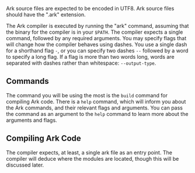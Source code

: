 Ark source files are expected to be encoded in UTF8. Ark source files should have the ".ark" extension.

The Ark compiler is executed by running the "ark" command, assuming that the binary for the compiler is in your `$PATH`. The compiler expects a single command, followed by any required arguments. You may specify flags that will change how the compiler behaves using dashes. You use a single dash for a shorthand flag `-`, or you can specify two dashes `--` followed by a word to specify a long flag. If a flag is more than two words long, words are separated with dashes rather than whitespace: `--output-type`.

## Commands
The command you will be using the most is the `build` command for compiling Ark code. There is a `help` command, which will inform you about the Ark commands, and their relevant flags and arguments. You can pass the command as an argument to the `help` command to learn more about the arguments and flags.

## Compiling Ark Code
The compiler expects, at least, a single ark file as an entry point. The compiler will deduce where the modules are located, though this will be discussed later.